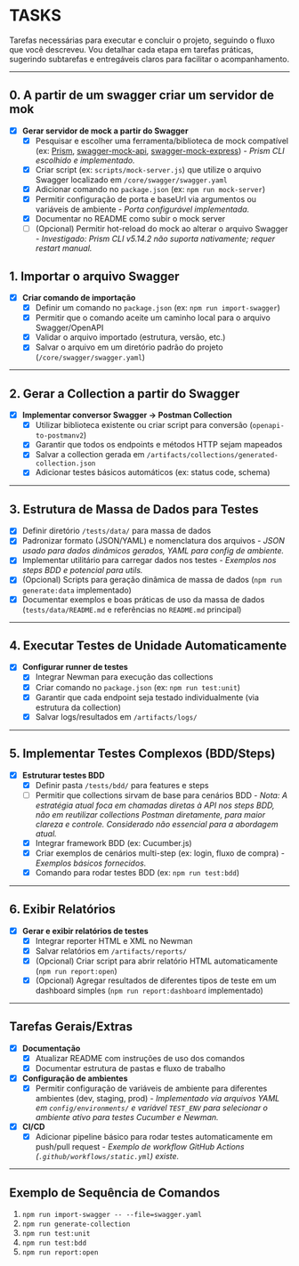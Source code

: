 # TASKS

Tarefas necessárias para executar e concluir o projeto, seguindo o fluxo que você descreveu. Vou detalhar cada etapa em tarefas práticas, sugerindo subtarefas e entregáveis claros para facilitar o acompanhamento.

---
## 0. A partir de um swagger criar um servidor de mok

- [x] **Gerar servidor de mock a partir do Swagger**
  - [x] Pesquisar e escolher uma ferramenta/biblioteca de mock compatível (ex: [Prism](https://github.com/stoplightio/prism), [swagger-mock-api](https://www.npmjs.com/package/swagger-mock-api), [swagger-mock-express](https://www.npmjs.com/package/swagger-mock-express)) - *Prism CLI escolhido e implementado.*
  - [x] Criar script (ex: `scripts/mock-server.js`) que utilize o arquivo Swagger localizado em `/core/swagger/swagger.yaml`
  - [x] Adicionar comando no `package.json` (ex: `npm run mock-server`)
  - [x] Permitir configuração de porta e baseUrl via argumentos ou variáveis de ambiente - *Porta configurável implementada.*
  - [x] Documentar no README como subir o mock server
  - [ ] (Opcional) Permitir hot-reload do mock ao alterar o arquivo Swagger - *Investigado: Prism CLI v5.14.2 não suporta nativamente; requer restart manual.*

## 1. Importar o arquivo Swagger

- [x] **Criar comando de importação**
  - [x] Definir um comando no `package.json` (ex: `npm run import-swagger`)
  - [x] Permitir que o comando aceite um caminho local para o arquivo Swagger/OpenAPI
  - [x] Validar o arquivo importado (estrutura, versão, etc.)
  - [x] Salvar o arquivo em um diretório padrão do projeto (`/core/swagger/swagger.yaml`)

---

## 2. Gerar a Collection a partir do Swagger

- [x] **Implementar conversor Swagger → Postman Collection**
  - [x] Utilizar biblioteca existente ou criar script para conversão (`openapi-to-postmanv2`)
  - [x] Garantir que todos os endpoints e métodos HTTP sejam mapeados
  - [x] Salvar a collection gerada em `/artifacts/collections/generated-collection.json`
  - [x] Adicionar testes básicos automáticos (ex: status code, schema)

---

## 3. Estrutura de Massa de Dados para Testes

- [x] Definir diretório `/tests/data/` para massa de dados
- [x] Padronizar formato (JSON/YAML) e nomenclatura dos arquivos - *JSON usado para dados dinâmicos gerados, YAML para config de ambiente.*
- [x] Implementar utilitário para carregar dados nos testes - *Exemplos nos steps BDD e potencial para utils.*
- [x] (Opcional) Scripts para geração dinâmica de massa de dados (`npm run generate:data` implementado)
- [x] Documentar exemplos e boas práticas de uso da massa de dados (`tests/data/README.md` e referências no `README.md` principal)

---

## 4. Executar Testes de Unidade Automaticamente

- [x] **Configurar runner de testes**
  - [x] Integrar Newman para execução das collections
  - [x] Criar comando no `package.json` (ex: `npm run test:unit`)
  - [x] Garantir que cada endpoint seja testado individualmente (via estrutura da collection)
  - [x] Salvar logs/resultados em `/artifacts/logs/`

---

## 5. Implementar Testes Complexos (BDD/Steps)

- [x] **Estruturar testes BDD**
  - [x] Definir pasta `/tests/bdd/` para features e steps
  - [ ] Permitir que collections sirvam de base para cenários BDD - *Nota: A estratégia atual foca em chamadas diretas à API nos steps BDD, não em reutilizar collections Postman diretamente, para maior clareza e controle. Considerado não essencial para a abordagem atual.*
  - [x] Integrar framework BDD (ex: Cucumber.js)
  - [x] Criar exemplos de cenários multi-step (ex: login, fluxo de compra) - *Exemplos básicos fornecidos.*
  - [x] Comando para rodar testes BDD (ex: `npm run test:bdd`)

---

## 6. Exibir Relatórios

- [x] **Gerar e exibir relatórios de testes**
  - [x] Integrar reporter HTML e XML no Newman
  - [x] Salvar relatórios em `/artifacts/reports/`
  - [x] (Opcional) Criar script para abrir relatório HTML automaticamente (`npm run report:open`)
  - [x] (Opcional) Agregar resultados de diferentes tipos de teste em um dashboard simples (`npm run report:dashboard` implementado)

---

## Tarefas Gerais/Extras

- [x] **Documentação**
  - [x] Atualizar README com instruções de uso dos comandos
  - [x] Documentar estrutura de pastas e fluxo de trabalho
- [x] **Configuração de ambientes**
  - [x] Permitir configuração de variáveis de ambiente para diferentes ambientes (dev, staging, prod) - *Implementado via arquivos YAML em `config/environments/` e variável `TEST_ENV` para selecionar o ambiente ativo para testes Cucumber e Newman.*
- [x] **CI/CD**
  - [x] Adicionar pipeline básico para rodar testes automaticamente em push/pull request - *Exemplo de workflow GitHub Actions (`.github/workflows/static.yml`) existe.*

---

## Exemplo de Sequência de Comandos

1. `npm run import-swagger -- --file=swagger.yaml`
2. `npm run generate-collection`
3. `npm run test:unit`
4. `npm run test:bdd`
5. `npm run report:open`
